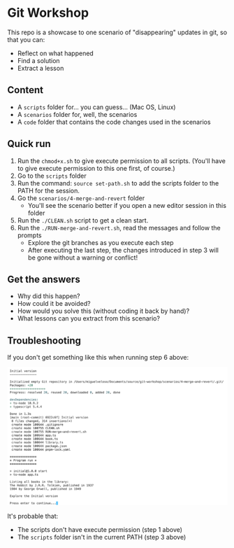 # Git Workshop

This repo is a showcase to one scenario of "disappearing" updates in git, so that you can:

- Reflect on what happened
- Find a solution
- Extract a lesson

## Content

- A `scripts` folder for... you can guess... (Mac OS, Linux)
- A `scenarios` folder for, well, the scenarios
- A `code` folder that contains the code changes used in the scenarios

## Quick run

1. Run the `chmod+x.sh` to give execute permission to all scripts. (You'll have to give execute permission to this one first, of course.)
2. Go to the `scripts` folder
3. Run the command: `source set-path.sh` to add the scripts folder to the PATH for the session.
4. Go the `scenarios/4-merge-and-revert` folder
   - You'll see the scenario better if you open a new editor session in this folder  
5. Run the `./CLEAN.sh` script to get a clean start.
6. Run the `./RUN-merge-and-revert.sh`, read the messages and follow the prompts
   - Explore the git branches as you execute each step
   - After executing the last step, the changes introduced in step 3 will be gone without a warning or conflict!

## Get the answers

- Why did this happen?
- How could it be avoided?
- How would you solve this (without coding it back by hand)?
- What lessons can you extract from this scenario?

## Troubleshooting

If you don't get something like this when running step 6 above:

![](images/initial-run.png)

It's probable that:

- The scripts don't have execute permission (step 1 above)
- The `scripts` folder isn't in the current PATH (step 3 above)
